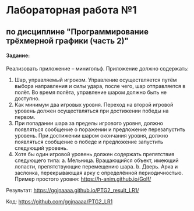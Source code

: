 # Лабораторная работа №1

## по дисциплине "Программирование трёхмерной графики (часть 2)"

#### Задание:

Реализовать приложение – минигольф. Приложение должно содержать:
1. Шар, управляемый игроком. Управление осуществляется путём выбора направления и силы
удара, после чего, шар отправляется в полёт. Во время полёта, управление шаром должно
быть не доступно.
2. Как минимум два игровых уровня. Переход на второй игровой уровень должен
осуществляться при достижении победы на первом.
3. При попадании шара за пределы игрового уровня, должно появляться сообщение о поражении
и предложение перезапустить уровень. При достижении шаром окончания уровня, должно
появляться сообщение о победе и предложение запустить следующий уровень.
4. Хотя бы один игровой уровень должен содержать препятствия следующего типа:
a. Мельница. Вращающийся объект, имеющий лопасти, препятствующие перемещению
шара.
b. Дверь. Арка и заслонка, перекрывающая арку с определённой периодичностью.
Пример простого уровня: https://h-anim.github.io/Golf/


Результат: https://ggjnaaaa.github.io/PTG2_result_LR1/

Код: https://github.com/ggjnaaaa/PTG2_LR1
